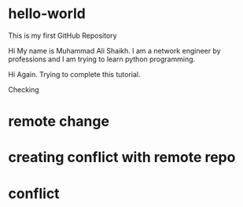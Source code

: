 # hello-world
This is my first GitHub Repository

Hi My name is Muhammad Ali Shaikh. I am a network engineer by professions and I am trying to learn python programming.

Hi Again. Trying to complete this tutorial.


Checking

# remote change


# creating conflict with remote repo

# conflict
